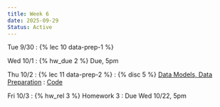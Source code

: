 ```yaml
---
title: Week 6
date: 2025-09-29
Status: Active
---
```


Tue 9/30
: {% lec 10 data-prep-1 %}

Wed 10/1
: {% hw_due 2 %} Due, 5pm

Thu 10/2
: {% lec 11 data-prep-2 %}
: {% disc 5 %} [Data Models, Data Preparation](https://drive.google.com/file/d/1KG9gAi_AnHxngUZ6ieNAU6v7ern8efOE/view?usp=sharing)
  : [Code](http://data101.datahub.berkeley.edu/hub/user-redirect/git-pull?repo=https%3A%2F%2Fgithub.com%2Fcal-data-eng%2Ffa25-materials&urlpath=tree%2Ffa25-materials%2Fdisc%2Fdisc05%2Fdisc05.ipynb&branch=main)

Fri 10/3
: {% hw_rel 3 %} Homework 3
  : Due Wed 10/22, 5pm

